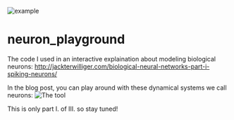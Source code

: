 ![example](http://jackterwilliger.com/wp-content/uploads/2018/07/hhneuron2.gif?2)
# neuron_playground
The code I used in an interactive explaination about modeling biological neurons: http://jackterwilliger.com/biological-neural-networks-part-i-spiking-neurons/

In the blog post, you can play around with these dynamical systems we call neurons:
![The tool](http://jackterwilliger.com/wp-content/uploads/2018/07/Screenshot-from-2018-07-24-21-16-31.png)

This is only part I. of III. so stay tuned!
